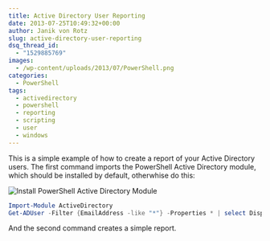 ```yaml
---
title: Active Directory User Reporting
date: 2013-07-25T10:49:32+00:00
author: Janik von Rotz
slug: active-directory-user-reporting
dsq_thread_id:
  - "1529885769"
images:
  - /wp-content/uploads/2013/07/PowerShell.png
categories:
  - PowerShell
tags:
  - activedirectory
  - powershell
  - reporting
  - scripting
  - user
  - windows
---
```

This is a simple example of how to create a report of your Active Directory users.
The first command imports the PowerShell Active Directory module, which should be installed by default, otherwhise do this:

![Install PowerShell Active Directory Module](/wp-content/uploads/2013/07/2013-07-25-11_43_24-Windows-Funktionen.png)

```powershell
Import-Module ActiveDirectory
Get-ADUser -Filter {EmailAddress -like "*"} -Properties * | select DisplayName, GivenName, Name, Surname, mail, SamAccountName, Department, Title, extensionAttribute1, extensionAttribute2 | Out-GridView
```

And the second command creates a simple report.